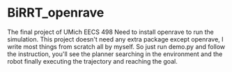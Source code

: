 # BiRRT_openrave
The final project of UMich EECS 498 
Need to install openrave to run the simulation.
This project doesn't need any extra package except openrave, I write most things from scratch all by myself.
So just run demo.py and follow the instruction, you'll see the planner searching in the environment and the robot finally executing the trajectory and reaching the goal.
